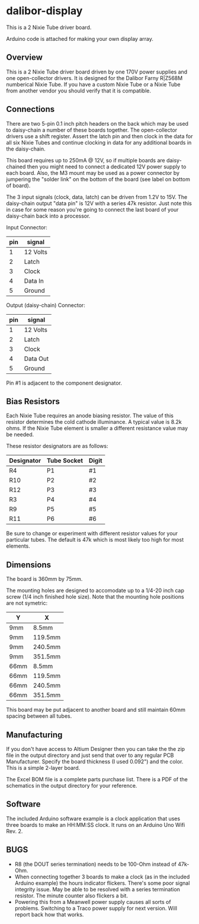 # dalibor-display
This is a 2 Nixie Tube driver board.

Arduino code is attached for making your own display array.

## Overview

This is a 2 Nixie Tube driver board driven by one 170V power supplies and one open-collector drivers. It is designed for the Dalibor Farny R|Z568M numberical Nixie Tube. If you have a custom Nixie Tube or a Nixie Tube from another vendor you should verify that it is compatible.

## Connections

There are two 5-pin 0.1 inch pitch headers on the back which may be used to daisy-chain a number of these boards together. The open-collector drivers use a shift register. Assert the latch pin and then clock in the data for all six Nixie Tubes and continue clocking in data for any additional boards in the daisy-chain.

This board requires up to 250mA @ 12V, so if multiple boards are daisy-chained then you might need to connect a dedicated 12V power supply to each board. Also, the M3 mount may be used as a power connector by jumpering the "solder link" on the bottom of the board (see label on bottom of board).

The 3 input signals (clock, data, latch) can be driven from 1.2V to 15V. The daisy-chain output "data pin" is 12V with a series 47k resistor. Just note this in case for some reason you're going to connect the last board of your daisy-chain back into a processor.

Input Connector:

|pin|signal|
|----|----|
|1|12 Volts|
|2|Latch|
|3|Clock|
|4|Data In|
|5|Ground|

Output (daisy-chain) Connector:

|pin|signal|
|----|----|
|1|12 Volts|
|2|Latch|
|3|Clock|
|4|Data Out|
|5|Ground|

Pin #1 is adjacent to the component designator.

## Bias Resistors

Each Nixie Tube requires an anode biasing resistor. The value of this resistor determines the cold cathode illuminance. A typical value is 8.2k ohms. If the Nixie Tube element is smaller a different resistance value may be needed.

These resistor designators are as follows:

|Designator|Tube Socket|Digit|
|----|----|----|
|R4|P1|#1|
|R10|P2|#2|
|R12|P3|#3|
|R3|P4|#4|
|R9|P5|#5|
|R11|P6|#6|

Be sure to change or experiment with different resistor values for your particular tubes. The default is 47k which is most likely too high for most elements.

## Dimensions

The board is 360mm by 75mm.

The mounting holes are designed to accomodate up to a 1/4-20 inch cap screw (1/4 inch finished hole size). Note that the mounting hole positions are not symetric:

|Y|X|
|-----|-----|
|9mm |8.5mm|
|9mm |119.5mm|
|9mm |240.5mm|
|9mm |351.5mm|
|66mm |8.5mm|
|66mm |119.5mm|
|66mm |240.5mm|
|66mm |351.5mm|

This board may be put adjacent to another board and still maintain 60mm spacing between all tubes.

## Manufacturing

If you don't have access to Altium Designer then you can take the the zip file in the output directory and just send that over to any regular PCB Manufacturer. Specify the board thickness (I used 0.092") and the color. This is a simple 2-layer board.

The Excel BOM file is a complete parts purchase list. There is a PDF of the schematics in the output directory for your reference.

## Software

The included Arduino software example is a clock application that uses three boards to make an HH:MM:SS clock. It runs on an Arduino Uno Wifi Rev. 2.


## BUGS

* R8 (the DOUT series termination) needs to be 100-Ohm instead of 47k-Ohm.
* When connecting together 3 boards to make a clock (as in the included Arduino example) the hours indicator flickers. There's some poor signal integrity issue. May be able to be resolved with a series termination resistor. The minute counter also flickers a bit.
* Powering this from a Meanwell power supply causes all sorts of problems. Switching to a Traco power supply for next version. Will report back how that works.

